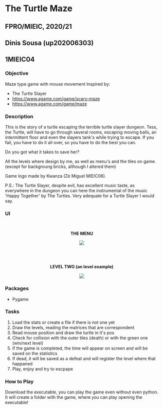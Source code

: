 # The Turtle Maze
## FPRO/MIEIC, 2020/21
## Dinis Sousa (up202006303)
## 1MIEIC04

### Objective
Maze type game with mouse movement
Inspired by: <br>
- The Turtle Slayer <br>
- https://www.agame.com/game/scary-maze <br>
- https://www.agame.com/game/maze


### Description

This is the story of a turtle escaping the terrible turtle slayer dungeon.
Tess, the Turtle, will have to go through several rooms, escaping moving balls, an 
intermittent floor and even the slayers tank's while trying to escape.
If you fail, you have to do it all over, so you have to do the best you can.

Do you got what it takes to save her?

All the levels where design by me, as well as menu's and the tiles on game. (except for backgroung bricks, although I altered them)

Game logo made by Kwanza (Zé Miguel MIEIC06).

P.S.: The Turtle Slayer, despite evil, has excellent music taste, as everywhere in the dungeon you can here the instrumental of the music 'Happy Together' by The Turtles. Very adequate for a Turtle Slayer I would say.


### UI

<br>


<p align="center">
  <b> THE MENU </b> 
</p>
  

<p align="center">
  <img src="https://user-images.githubusercontent.com/70693990/105751789-64e0d780-5f3e-11eb-98f6-a9af7952caa3.PNG">
</p>

<br><br>

<p align="center">
  <b> LEVEL TWO (an level example) </b> 
</p>

<p align="center">
  <img src="https://user-images.githubusercontent.com/70693990/105606250-23aac500-5d90-11eb-9799-5fcab36c7baf.PNG">
</p>

### Packages

- Pygame

### Tasks
1. Load the stats or create a file if there is not one yet
2. Draw the levels, reading the matrices that are correspondent
3. Read mouse position and draw the turtle in it's pos
3. Check for collision with the outer tiles (death) or with the green one (win/next level)
4. If the game is completed, the time will appear on screen and will be saved on the statistics
4. If dead, it will be saved as a defeat and will register the level where that happaned
5. Play, enjoy and try to escpape

### How to Play
Download the executable, you can play the game even without even python.
It will create a folder with the game, where you can play opening the executable!
